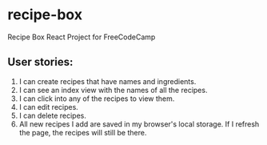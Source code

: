 # recipe-box
Recipe Box React Project for FreeCodeCamp

## User stories:
1. I can create recipes that have names and ingredients.
2. I can see an index view with the names of all the recipes.
3. I can click into any of the recipes to view them.
4. I can edit recipes.
5. I can delete recipes.
6. All new recipes I add are saved in my browser's local storage. If I refresh the page, the recipes will still be there.
